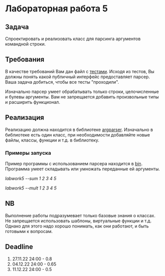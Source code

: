 # Лабораторная работа 5

## Задача

Спроектировать и реализовать класс для парсинга аргументов командной строки.

## Требования

В качестве требований Вам дан файл с [тестами](tests/argparser_test.cpp). Исходя из тестов, Вы должны понять какой публичный интерфейс предоставляет парсер. Ваша задача добиться, чтобы все тесты "проходили".

Изначально парсер умеет обрабатывать только строки, целочисленные и булевы аргументы. Вам не запрещается добавить произвольные типы и расширить функционал.

## Реализация

Реализацию должна находится в библиотеке [argparser](lib/CMakeLists.txt). Изначально в библиотеке есть один класс, при необходимости добавляйте новые файлы, классы, функции и т.д. в библиотеку.

### Примеры запуска

Пример программы с использованием парсера находится в [bin](bin/main.cpp). Программа умеет складывать или умножать переданные ей аргументы.

*labwork5 --sum 1 2 3 4 5*

*labwork5 --mult 1 2 3 4 5*


## NB

Выполнение работы подразумевает только базовые знания о классах. Не запрещается использовать шаблоны, виртуальные функции и т.д. Однако для этого надо хорошо понимать, как они работают, и быть готовыми к вопросам.

## Deadline

1. 27.11.22 24:00 - 0.8
2. 04.12.22 24:00 - 0.65
3. 11.12.22 24:00 - 0.5
